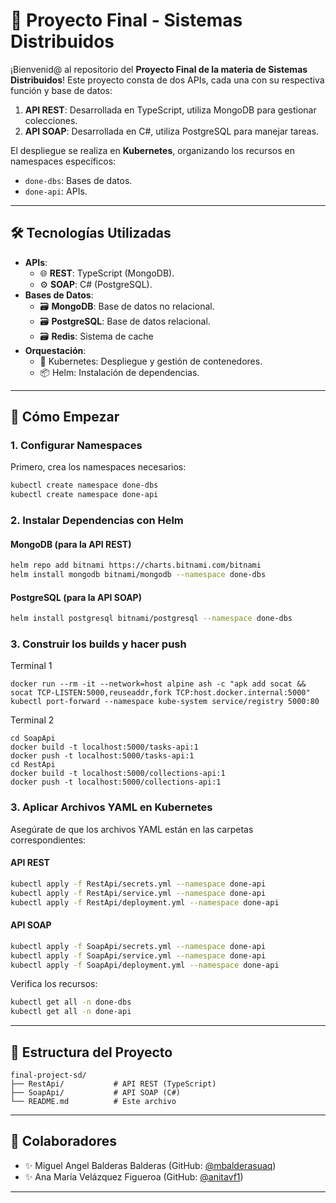 # 🌟 Proyecto Final - Sistemas Distribuidos

¡Bienvenid@ al repositorio del **Proyecto Final de la materia de Sistemas Distribuidos**! Este proyecto consta de dos APIs, cada una con su respectiva función y base de datos:

1. **API REST**: Desarrollada en TypeScript, utiliza MongoDB para gestionar colecciones.
2. **API SOAP**: Desarrollada en C#, utiliza PostgreSQL para manejar tareas.

El despliegue se realiza en **Kubernetes**, organizando los recursos en namespaces específicos:

- `done-dbs`: Bases de datos.
- `done-api`: APIs.

---

## 🛠️ Tecnologías Utilizadas

- **APIs**:
  - 🌐 **REST**: TypeScript (MongoDB).
  - ⚙️ **SOAP**: C# (PostgreSQL).
- **Bases de Datos**:
  - 🗃️ **MongoDB**: Base de datos no relacional.
  - 🗃️ **PostgreSQL**: Base de datos relacional.
  - 🗃️ **Redis**: Sistema de cache
- **Orquestación**:
  - 🐳 Kubernetes: Despliegue y gestión de contenedores.
  - 📦 Helm: Instalación de dependencias.

---

## 🚀 Cómo Empezar

### 1. Configurar Namespaces

Primero, crea los namespaces necesarios:
```bash
kubectl create namespace done-dbs
kubectl create namespace done-api
```

### 2. Instalar Dependencias con Helm

#### MongoDB (para la API REST)
```bash
helm repo add bitnami https://charts.bitnami.com/bitnami
helm install mongodb bitnami/mongodb --namespace done-dbs
```

#### PostgreSQL (para la API SOAP)
```bash
helm install postgresql bitnami/postgresql --namespace done-dbs
```

### 3. Construir los builds y hacer push

Terminal 1
```
docker run --rm -it --network=host alpine ash -c "apk add socat && socat TCP-LISTEN:5000,reuseaddr,fork TCP:host.docker.internal:5000"
kubectl port-forward --namespace kube-system service/registry 5000:80
```

Terminal 2
```
cd SoapApi
docker build -t localhost:5000/tasks-api:1
docker push -t localhost:5000/tasks-api:1
cd RestApi
docker build -t localhost:5000/collections-api:1
docker push -t localhost:5000/collections-api:1
```


### 3. Aplicar Archivos YAML en Kubernetes

Asegúrate de que los archivos YAML están en las carpetas correspondientes:

#### API REST
```bash
kubectl apply -f RestApi/secrets.yml --namespace done-api
kubectl apply -f RestApi/service.yml --namespace done-api
kubectl apply -f RestApi/deployment.yml --namespace done-api
```

#### API SOAP
```bash
kubectl apply -f SoapApi/secrets.yml --namespace done-api
kubectl apply -f SoapApi/service.yml --namespace done-api
kubectl apply -f SoapApi/deployment.yml --namespace done-api
```

Verifica los recursos:
```bash
kubectl get all -n done-dbs
kubectl get all -n done-api
```

---

## 📁 Estructura del Proyecto

```
final-project-sd/
├── RestApi/           # API REST (TypeScript)
├── SoapApi/           # API SOAP (C#)
└── README.md          # Este archivo
```

---

## 👥 Colaboradores

- ✨ Miguel Angel Balderas Balderas (GitHub: [@mbalderasuaq](https://github.com/mbalderasuaq))
- ✨ Ana María Velázquez Figueroa (GitHub: [@anitavf1](https://github.com/anitavf1))

--- 
